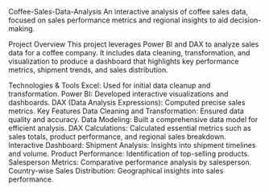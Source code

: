Coffee-Sales-Data-Analysis
An interactive analysis of coffee sales data, focused on sales performance metrics and regional insights to aid decision-making.

Project Overview
This project leverages Power BI and DAX to analyze sales data for a coffee company. It includes data cleaning, transformation, and visualization to produce a dashboard that highlights key performance metrics, shipment trends, and sales distribution.

Technologies & Tools
Excel: Used for initial data cleanup and transformation.
Power BI: Developed interactive visualizations and dashboards.
DAX (Data Analysis Expressions): Computed precise sales metrics.
Key Features
Data Cleaning and Transformation: Ensured data quality and accuracy.
Data Modeling: Built a comprehensive data model for efficient analysis.
DAX Calculations: Calculated essential metrics such as sales totals, product performance, and regional sales breakdown.
Interactive Dashboard:
Shipment Analysis: Insights into shipment timelines and volume.
Product Performance: Identification of top-selling products.
Salesperson Metrics: Comparative performance analysis by salesperson.
Country-wise Sales Distribution: Geographical insights into sales performance.
